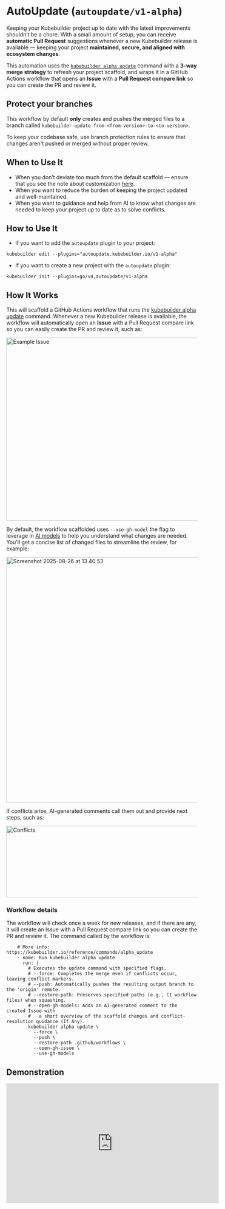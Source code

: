 # AutoUpdate (`autoupdate/v1-alpha`)

Keeping your Kubebuilder project up to date with the latest improvements shouldn’t be a chore.
With a small amount of setup, you can receive **automatic Pull Request** suggestions whenever a new
Kubebuilder release is available — keeping your project **maintained, secure, and aligned with ecosystem changes**.

This automation uses the [`kubebuilder alpha update`][alpha-update-command] command with a **3-way merge strategy** to
refresh your project scaffold, and wraps it in a GitHub Actions workflow that opens an **Issue** with a **Pull Request compare link** so you can create the PR and review it.

<aside class="warning">
<h1>Protect your branches</h1>

This workflow by default **only** creates and pushes the merged files to a branch
called `kubebuilder-update-from-<from-version>-to-<to-version>`.

To keep your codebase safe, use branch protection rules to ensure that
changes aren't pushed or merged without proper review.

</aside>

## When to Use It

- When you don’t deviate too much from the default scaffold — ensure that you see the note about customization [here](https://book.kubebuilder.io/versions_compatibility_supportability#project-customizations).
- When you want to reduce the burden of keeping the project updated and well-maintained.
- When you want to guidance and help from AI to know what changes are needed to keep your project up to date
as to solve conflicts.

## How to Use It

- If you want to add the `autoupdate` plugin to your project:

```shell
kubebuilder edit --plugins="autoupdate.kubebuilder.io/v1-alpha"
```

- If you want to create a new project with the `autoupdate` plugin:

```shell
kubebuilder init --plugins=go/v4,autoupdate/v1-alpha
```

## How It Works

This will scaffold a GitHub Actions workflow that runs the [kubebuilder alpha update][alpha-update-command] command.
Whenever a new Kubebuilder release is available, the workflow will automatically open an **Issue** with a Pull Request compare link so you can easily create the PR and review it, such as:

<img width="638" height="482" alt="Example Issue" src="https://github.com/user-attachments/assets/589fd16b-7709-4cd5-b169-fd53d69790d4" />

By default, the workflow scaffolded uses `--use-gh-model` the flag to leverage in [AI models][ai-models] to help you understand
what changes are needed. You'll get a concise list of changed files to streamline the review, for example:

<img width="582" height="646" alt="Screenshot 2025-08-26 at 13 40 53" src="https://github.com/user-attachments/assets/d460a5af-5ca4-4dd5-afb8-7330dd6de148" />

If conflicts arise, AI-generated comments call them out and provide next steps, such as:

<img width="600" height="188" alt="Conflicts" src="https://github.com/user-attachments/assets/2142887a-730c-499a-94df-c717f09ab600" />

### Workflow details

The workflow will check once a week for new releases, and if there are any, it will create an Issue with a Pull Request compare link so you can create the PR and review it.
The command called by the workflow is:

```shell
	# More info: https://kubebuilder.io/reference/commands/alpha_update
    - name: Run kubebuilder alpha update
      run: |
		# Executes the update command with specified flags.
		# --force: Completes the merge even if conflicts occur, leaving conflict markers.
		# --push: Automatically pushes the resulting output branch to the 'origin' remote.
		# --restore-path: Preserves specified paths (e.g., CI workflow files) when squashing.
		# --open-gh-models: Adds an AI-generated comment to the created Issue with
		#   a short overview of the scaffold changes and conflict-resolution guidance (If Any).
        kubebuilder alpha update \
          --force \
          --push \
          --restore-path .github/workflows \
          --open-gh-issue \
          --use-gh-models
```

## Demonstration

<iframe width="560" height="315" src="https://www.youtube.com/embed/dHNKx5jPSqc?si=wYwZZ0QLwFij10Sb" title="YouTube video player" frameborder="0" allow="accelerometer; autoplay; clipboard-write; encrypted-media; gyroscope; picture-in-picture; web-share" referrerpolicy="strict-origin-when-cross-origin" allowfullscreen></iframe>

[alpha-update-command]: ./../../reference/commands/alpha_update.md
[ai-models]: https://docs.github.com/en/github-models/about-github-models
